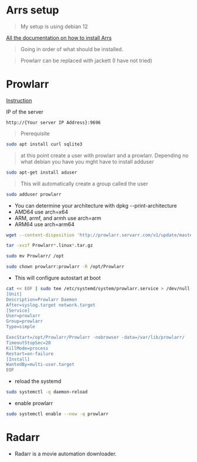# Arrs setup

> My setup is using debian 12

[All the documentation on how to install Arrs](https://wiki.servarr.com/)

> Going in order of what should be installed.

> Prowlarr can be replaced with jackett (I have not tried)

# Prowlarr

[Instruction](https://wiki.servarr.com/prowlarr/installation)

IP of the server
```
http://{Your server IP Address}:9696
```

> Prerequisite
``` bash
sudo apt install curl sqlite3
```

> at this point create a user with prowlarr and a prowlarr.
> Depending no what debian you have you mght have to install adduser
``` bash
sudo apt-get install aduser
```

> This will automatically create a group called the user
``` bash
sudo adduser prowlarr
```

- You can determine your architecture with dpkg --print-architecture
- AMD64 use arch=x64
- ARM, armf, and armh use arch=arm
- ARM64 use arch=arm64

``` bash
wget --content-disposition 'http://prowlarr.servarr.com/v1/update/master/updatefile?os=linux&runtime=netcore&arch=x64'
```

``` bash
tar -xvzf Prowlarr*.linux*.tar.gz
```

``` bash
sudo mv Prowlarr/ /opt
```

``` bash
sudo chown prowlarr:prowlarr -R /opt/Prowlarr
```

- This will configure autostart at boot
``` bash
cat << EOF | sudo tee /etc/systemd/system/prowlarr.service > /dev/null
[Unit]
Description=Prowlarr Daemon
After=syslog.target network.target
[Service]
User=prowlarr
Group=prowlarr
Type=simple

ExecStart=/opt/Prowlarr/Prowlarr -nobrowser -data=/var/lib/prowlarr/
TimeoutStopSec=20
KillMode=process
Restart=on-failure
[Install]
WantedBy=multi-user.target
EOF
```

- reload the systemd
``` bash
sudo systemctl -q daemon-reload
```

- enable prowlarr
``` bash
sudo systemctl enable --now -q prowlarr
```



# Radarr
- Radarr is a movie automation downloader.